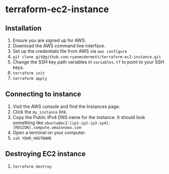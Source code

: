 # terraform-ec2-instance

## Installation

1. Ensure you are signed up for AWS.
1. Download the AWS command line interface.
1. Set up the credentials file from AWS via `aws configure`
1. `git clone git@github.com:ryanmcdermott/terraform-ec2-instance.git`
1. Change the SSH key path variables in `variables.tf` to point to your SSH keys.
1. `terraform init`
1. `terraform apply`

## Connecting to instance

1. Visit the AWS console and find the Instances page.
1. Click the `my_instance` link.
1. Copy the Public IPv4 DNS name for the instance. It should look something like `ubuntu@ec2-[ip1-ip2-ip3-ip4].[REGION].compute.amazonaws.com`
1. Open a terminal on your computer.
1. `ssh YOUR_HOSTNAME`

## Destroying EC2 instance

1. `terraform destroy`
